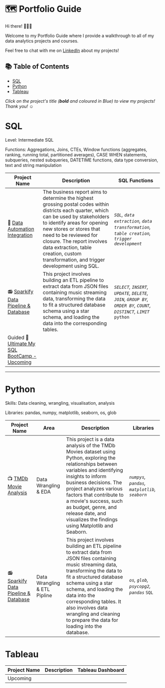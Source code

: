 # 🗺 Portfolio Guide

Hi there! 🙋🏻‍♀️

Welcome to my Portfolio Guide where I provide a walkthrough to all of my data analytics projects and courses.

Feel free to chat with me on [LinkedIn](https://www.linkedin.com/in/tonirstewart/) about my projects!

## 📚 Table of Contents
- [SQL](#sql)
- [Python](#python)
- [Tableau](#tableau)

_Click on the project's title (**bold** and coloured in Blue) to view my projects! Thank you! ☺️_

# SQL

Level: Intermediate SQL

Functions: Aggregations, Joins, CTEs, Window functions (aggregates, ranking, running total, partitioned averages), CASE WHEN statements, subqueries, nested subqueries, DATETIME functions, data type conversion, text and string manipulation

| Project Name | Description | SQL Functions |
|---|---|---|
| :vhs: [Data Automation Integration](https://github.com/ToniRose92/D191-AUTOMATING-DATA-INTEGRATION) | The business report aims to determine the highest grossing postal codes within districts each quarter, which can be used by stakeholders to identify areas for opening new stores or stores that need to be reviewed for closure. The report involves data extraction, table creation, custom transformation, and trigger development using SQL. | _`SQL`, `data extraction`, `data transformation`, `table creation`, `trigger development`_ |  
| :radio: [Sparkify Data Pipeline & Database](https://github.com/ToniRose92/Sparkify-Data-Pipeline-Database)   | This project involves building an ETL pipeline to extract data from JSON files containing music streaming data, transforming the data to fit a structured database schema using a star schema, and loading the data into the corresponding tables.	  | _`SELECT`, `INSERT`, `UPDATE`, `DELETE`, `JOIN`, `GROUP BY`, `ORDER BY`, `COUNT`, `DISTINCT`, `LIMIT`_ `python`|
| Guided :iphone: [Ultimate My SQL BootCamp - Upcoming]()  |  |  | 


***

# Python

Skills: Data cleaning, wrangling, visualisation, analysis

Libraries: pandas, numpy, matplotlib, seaborn, os, glob

| Project Name | Area | Description | Libraries |    
|---|---|---|---|
| 📺 [TMDb Movie Analysis](https://github.com/ToniRose92/TMDb-Movies)| Data Wrangling & EDA | This project is a data analysis of the TMDb Movies dataset using Python, exploring the relationships between variables and identifying insights to inform business decisions. The project analyzes various factors that contribute to a movie's success, such as budget, genre, and release date, and visualizes the findings using Matplotlib and Seaborn. | _`numpys`, `pandas`, `matplotlib`, `seaborn`_ |   
| :radio: [Sparkify Data Pipeline & Database](https://github.com/ToniRose92/Sparkify-Data-Pipeline-Database)	| Data Wrangling & ETL Pipline  | This project involves building an ETL pipeline to extract data from JSON files containing music streaming data, transforming the data to fit a structured database schema using a star schema, and loading the data into the corresponding tables. It also involves data wrangling and cleaning to prepare the data for loading into the database.  | _`os`, `glob`, `psycopg2`, `pandas`_ `SQL` |


# Tableau

| Project Name | Description | Tableau Dashboard |
|---|---|---|
| Upcoming |  |  |
